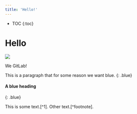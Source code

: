 ```yaml
---
title: 'Hello!'
---
```


- TOC
{:toc}

#  Hello

<img src="https://pngimg.com/uploads/gold/gold_PNG11033.png">


We <i class="fas fa-heart" aria-hidden="true" style="color:#c7254e"></i> GitLab!

This is a paragraph that for some reason we want blue.
{: .blue}

#### A blue heading
{: .blue}

This is some text.[^1]. Other text.[^footnote].

